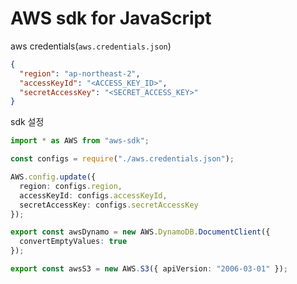 # AWS sdk for JavaScript

aws credentials(`aws.credentials.json`)

```json
{
  "region": "ap-northeast-2",
  "accessKeyId": "<ACCESS_KEY_ID>",
  "secretAccessKey": "<SECRET_ACCESS_KEY>"
}
```

sdk 설정

```ts
import * as AWS from "aws-sdk";

const configs = require("./aws.credentials.json");

AWS.config.update({
  region: configs.region,
  accessKeyId: configs.accessKeyId,
  secretAccessKey: configs.secretAccessKey
});

export const awsDynamo = new AWS.DynamoDB.DocumentClient({
  convertEmptyValues: true
});

export const awsS3 = new AWS.S3({ apiVersion: "2006-03-01" });
```
